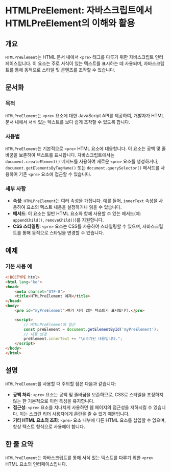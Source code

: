 <!--
Meta Description: # HTMLPreElement: 자바스크립트에서 HTMLPreElement의 이해와 활용 ## 개요 `HTMLPreElement`는 HTML 문서 내에서 `<pre>` 태그를 다루기 위한 자바스크립트 인터페이스입니다. 이 요소는 주로 서식이 있는 텍스트를 표시하는 데 ...
Meta Keywords: pre, html, htmlpreelement, 요소는, 있습니다
-->

# HTMLPreElement: 자바스크립트에서 HTMLPreElement의 이해와 활용

## 개요
`HTMLPreElement`는 HTML 문서 내에서 `<pre>` 태그를 다루기 위한 자바스크립트 인터페이스입니다. 이 요소는 주로 서식이 있는 텍스트를 표시하는 데 사용되며, 자바스크립트를 통해 동적으로 스타일 및 콘텐츠를 조작할 수 있습니다.

## 문서화
### 목적
`HTMLPreElement`는 `<pre>` 요소에 대한 JavaScript API를 제공하여, 개발자가 HTML 문서 내에서 서식 있는 텍스트를 보다 쉽게 조작할 수 있도록 합니다.

### 사용법
`HTMLPreElement`는 기본적으로 `<pre>` HTML 요소에 대응합니다. 이 요소는 공백 및 줄바꿈을 보존하여 텍스트를 표시합니다. 자바스크립트에서는 `document.createElement()` 메서드를 사용하여 새로운 `<pre>` 요소를 생성하거나, `document.getElementsByTagName()` 또는 `document.querySelector()` 메서드를 사용하여 기존 `<pre>` 요소에 접근할 수 있습니다.

### 세부 사항
- **속성**: `HTMLPreElement`는 여러 속성을 가집니다. 예를 들어, `innerText` 속성을 사용하여 요소의 텍스트 내용을 설정하거나 읽을 수 있습니다.
- **메서드**: 이 요소는 일반 HTML 요소와 함께 사용할 수 있는 메서드(예: `appendChild()`, `removeChild()`)를 지원합니다.
- **CSS 스타일링**: `<pre>` 요소는 CSS를 사용하여 스타일링할 수 있으며, 자바스크립트를 통해 동적으로 스타일을 변경할 수 있습니다.

## 예제
### 기본 사용 예
```html
<!DOCTYPE html>
<html lang="ko">
<head>
    <meta charset="UTF-8">
    <title>HTMLPreElement 예제</title>
</head>
<body>
    <pre id="myPreElement">여기 서식 있는 텍스트가 표시됩니다.</pre>

    <script>
        // HTMLPreElement에 접근
        const preElement = document.getElementById('myPreElement');
        // 내용 변경
        preElement.innerText += "\n추가된 내용입니다.";
    </script>
</body>
</html>
```

## 설명
`HTMLPreElement`를 사용할 때 주의할 점은 다음과 같습니다:
- **공백 처리**: `<pre>` 요소는 공백 및 줄바꿈을 보존하므로, CSS로 스타일을 조정하지 않는 한 기본적으로 이런 특성을 유지합니다.
- **접근성**: `<pre>` 요소를 지나치게 사용하면 웹 페이지의 접근성을 저하시킬 수 있습니다. 이는 스크린 리더 사용자에게 혼란을 줄 수 있기 때문입니다.
- **기타 HTML 요소의 조화**: `<pre>` 요소 내부에 다른 HTML 요소를 삽입할 수 없으며, 항상 텍스트 형식으로 사용해야 합니다.

## 한 줄 요약
`HTMLPreElement`는 자바스크립트를 통해 서식 있는 텍스트를 다루기 위한 `<pre>` HTML 요소의 인터페이스입니다.
